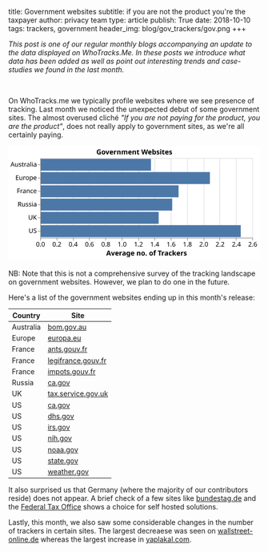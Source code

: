 title: Government websites
subtitle: if you are not the product you're the taxpayer
author: privacy team
type: article
publish: True
date: 2018-10-10
tags: trackers, government
header_img: blog/gov_trackers/gov.png
+++


_This post is one of our regular monthly blogs accompanying an update to the data
displayed on WhoTracks.Me. In these posts we introduce what data has been added as
well as point out interesting trends and case-studies we found in the last month._

<br />

On WhoTracks.me we typically profile websites where we see presence of tracking.
Last month we noticed the unexpected debut of some government sites. The almost
overused cliché _"If you are not paying for the product, you are the product"_,
does not really apply to government sites, as we're all certainly paying.


![Average number of third parties per Country](../static/img/blog/gov_trackers/average_per_country.svg)
<p class="img-caption">NB: Note that this is not a comprehensive survey of the
tracking landscape on government websites. However, we plan to do one in the
future.</p>

Here's a list of the government websites ending up in this month's release:
<table class="table table-hover">
  <thead>
    <tr>
      <th>Country</th>
      <th>Site</th>
    </tr>
  </thead>
  <tbody>
    <tr>
      <td>Australia</td>
      <td><a href="https://whotracks.me/websites/bom.gov.au.html">bom.gov.au</a> </td>
    </tr>
    <tr>
      <td>Europe</td>
      <td><a href="https://whotracks.me/websites/europa.eu.html">europa.eu</a></td>
    </tr>
    <tr>
      <td>France</td>
      <td><a href="https://whotracks.me/websites/ants.gouv.fr.html">ants.gouv.fr</a></td>
    </tr>
    <tr>
      <td>France</td>
      <td><a href="https://whotracks.me/websites/legifrance.gouv.fr.html">legifrance.gouv.fr</a></td>
    </tr>
    <tr>
      <td>France</td>
      <td><a href="https://whotracks.me/websites/impots.gouv.fr.html">impots.gouv.fr</a></td>
    </tr>
    <tr>
      <td>Russia</td>
      <td><a href="https://whotracks.me/websites/ca.gov.html">ca.gov</a></td>
    </tr>
    <tr>
      <td>UK</td>
      <td><a href="https://whotracks.me/websites/tax.service.gov.uk.html">tax.service.gov.uk</a></td>
    </tr>
    <tr>
      <td>US</td>
      <td><a href="https://whotracks.me/websites/ca.gov.html">ca.gov</a></td>
    </tr>
    <tr>
      <td>US</td>
      <td><a href="https://whotracks.me/websites/dhs.gov.html">dhs.gov</a></td>
    </tr>
    <tr>
      <td>US</td>
      <td><a href="https://whotracks.me/websites/irs.gov.html">irs.gov</a></td>
    </tr>
    <tr>
      <td>US</td>
      <td><a href="https://whotracks.me/websites/nih.gov.html">nih.gov</a></td>
    </tr>
    <tr>
      <td>US</td>
      <td><a href="https://whotracks.me/websites/noaa.gov.html">noaa.gov</a></td>
    </tr>
    <tr>
      <td>US</td>
      <td><a href="https://whotracks.me/websites/state.gov.html">state.gov</a></td>
    </tr>
    <tr>
      <td>US</td>
      <td><a href="https://whotracks.me/websites/weather.gov.html">weather.gov</a></td>
    </tr>
  </tbody>
</table>

It also surprised us that Germany (where the majority of our contributors reside)
does not appear. A brief check of a few sites like
<a href="https://bundestag.de">bundestag.de</a> and the
<a href="https://bzst.de">Federal Tax Office</a> shows a choice for self hosted
solutions.


Lastly, this month, we also saw some considerable changes in the number of trackers
in certain sites. The largest decreaese was seen on <a href="../websites/wallstreet-online.de.html">wallstreet-online.de</a> whereas
the largest increase in <a href="../websites/yaplakal.com.html">yaplakal.com</a>.
